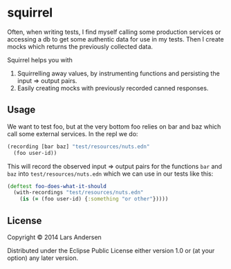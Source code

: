 # squirrel

Often, when writing tests, I find myself calling some production services or accessing a db to get some authentic data for use in my tests.  Then I create mocks which returns the previously collected data.

Squirrel helps you with

1. Squirrelling away values, by instrumenting functions and persisting the input => output pairs.
2. Easily creating mocks with previously recorded canned responses.

## Usage

We want to test foo, but at the very bottom foo relies on bar and baz which call some external services.  In the repl we do:
```clj
(recording [bar baz] "test/resources/nuts.edn"
  (foo user-id))
```

This will record the observed input => output pairs for the functions `bar` and `baz` into `test/resources/nuts.edn` which we can use in our tests like this:

```clj
(deftest foo-does-what-it-should
  (with-recordings "test/resources/nuts.edn"
    (is (= (foo user-id) {:something "or other"}))))
```
## License

Copyright © 2014 Lars Andersen

Distributed under the Eclipse Public License either version 1.0 or (at
your option) any later version.
